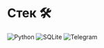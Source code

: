 # Стек 🛠
![Python](https://img.shields.io/badge/python-3670A0?style=for-the-badge&logo=python&logoColor=ffdd54) ![SQLite](https://img.shields.io/badge/sqlite-%2307405e.svg?style=for-the-badge&logo=sqlite&logoColor=white) ![Telegram](https://img.shields.io/badge/aiogram-2CA5E0?style=for-the-badge&logo=telegram&logoColor=white)
